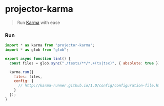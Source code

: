 # projector-karma

> Run [Karma](http://karma-runner.github.io/1.0/index.html) with ease

### Run
```js
import * as karma from "projector-karma";
import * as glob from "glob";

export async function lint() {
  const files = glob.sync("./tests/**/*.+(ts|tsx)", { absolute: true });

  karma.run({
    files: files,
    config: {
      // http://karma-runner.github.io/1.0/config/configuration-file.html
    }
  });
}
```
